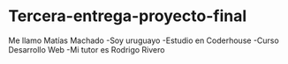 # Tercera-entrega-proyecto-final
Me llamo Matías Machado
-Soy uruguayo
-Estudio en Coderhouse
-Curso Desarrollo Web
-Mi tutor es Rodrigo Rivero
